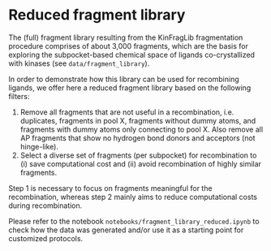# Reduced fragment library

The (full) fragment library resulting from the KinFragLib fragmentation procedure comprises of about 3,000 fragments, which are the basis for exploring the subpocket-based chemical space of ligands co-crystallized with kinases (see `data/fragment_library`). 

In order to demonstrate how this library can be used for recombining ligands, we offer here a reduced fragment library based on the following filters:

1. Remove all fragments that are not useful in a recombination, i.e. duplicates, fragments in pool X, fragments without dummy atoms, and fragments with dummy atoms only connecting to pool X. Also remove all AP fragments that show no hydrogen bond donors and acceptors (not hinge-like).
2. Select a diverse set of fragments (per subpocket) for recombination to (i) save computational cost and (ii) avoid recombination of highly similar fragments.

Step 1 is necessary to focus on fragments meaningful for the recombination, whereas step 2 mainly aims to reduce computational costs during recombination.

Please refer to the notebook `notebooks/fragment_library_reduced.ipynb` to check how the data was generated and/or use it as a starting point for customized protocols.

